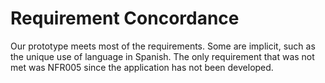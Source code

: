 # Requirement Concordance
Our prototype meets most of the requirements. Some are implicit, such as the unique use of language in Spanish.
The only requirement that was not met was NFR005 since the application has not been developed.
